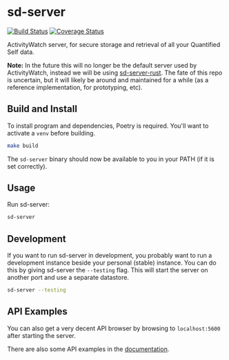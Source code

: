sd-server
============

[![Build Status](https://github.com/ActivityWatch/sd-server/workflows/Build/badge.svg?branch=master)](https://github.com/ActivityWatch/sd-server/actions?query=workflow%3ABuild+branch%3Amaster)
[![Coverage Status](https://codecov.io/gh/ActivityWatch/sd-server/branch/master/graph/badge.svg)](https://codecov.io/gh/ActivityWatch/sd-server)


ActivityWatch server, for secure storage and retrieval of all your Quantified Self data.

**Note:** In the future this will no longer be the default server used by ActivityWatch, instead we will be using [sd-server-rust](https://github.com/ActivityWatch/sd-server-rust/). The fate of this repo is uncertain, but it will likely be around and maintained for a while (as a reference implementation, for prototyping, etc).


## Build and Install

To install program and dependencies, Poetry is required. You'll want to activate a `venv` before building.

```bash
make build
```

The `sd-server` binary should now be available to you in your PATH (if it is set correctly).

## Usage

Run sd-server:

```bash
sd-server
```

## Development

If you want to run sd-server in development, you probably want to run a
development instance beside your personal (stable) instance. You can do
this by giving sd-server the `--testing` flag. This will start the server
on another port and use a separate datastore.

```bash
sd-server --testing
```


## API Examples

You can also get a very decent API browser by browsing to `localhost:5600` after starting the server.

There are also some API examples in the [documentation](https://docs.activitywatch.net/en/latest/api.html).


